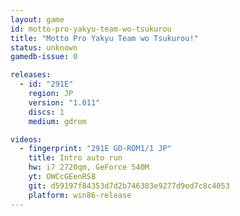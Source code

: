 ```yaml
---
layout: game
id: motto-pro-yakyu-team-wo-tsukurou
title: "Motto Pro Yakyu Team wo Tsukurou!"
status: unknown
gamedb-issue: 0

releases:
  - id: "291E"
    region: JP
    version: "1.011"
    discs: 1
    medium: gdrom

videos:
  - fingerprint: "291E GD-ROM1/1 JP"
    title: Intro auto run
    hw: i7 2720qm, GeForce 540M
    yt: OWCcGEenRS8
    git: d59197f84353d7d2b746383e9277d9ed7c8c4053
    platform: win86-release
---
```

